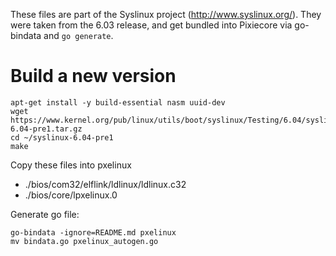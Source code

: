 These files are part of the Syslinux project
(http://www.syslinux.org/). They were taken from the 6.03 release, and
get bundled into Pixiecore via go-bindata and `go generate`.

# Build a new version

```
apt-get install -y build-essential nasm uuid-dev
wget https://www.kernel.org/pub/linux/utils/boot/syslinux/Testing/6.04/syslinux-6.04-pre1.tar.gz
cd ~/syslinux-6.04-pre1
make
```

Copy these files into pxelinux

* ./bios/com32/elflink/ldlinux/ldlinux.c32
* ./bios/core/lpxelinux.0

Generate go file:

```
go-bindata -ignore=README.md pxelinux
mv bindata.go pxelinux_autogen.go
```